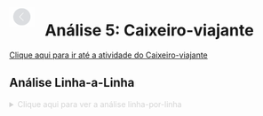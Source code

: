 [<img src="../../img/assets/back.png" height="35px" style="position: fixed; top: 15; opacity: 0.45">](../../README.md)

# <div align="center">Análise 5: Caixeiro-viajante</div>

[Clique aqui para ir até a atividade do Caixeiro-viajante](../../atividades/5caixeiroviajante/atividade.md)

## Análise Linha-a-Linha

<details>

   <summary style="color: lightgray">
        Clique aqui para ver a análise linha-por-linha
    </summary>

| Linha | Código                                                                                                                                                                                                                   | Espaço | Vezes | Custo | Total |
|-------|--------------------------------------------------------------------------------------------------------------------------------------------------------------------------------------------------------------------------|--------|-------|-------|-------|
| 1     | `CaixeiroViajanteForcaBruta(Cidades)`                                                                                                                                                                                    |      n |     1 |    c1 | c1 |
| 2     | &nbsp;&nbsp;&nbsp;&nbsp;&nbsp;&nbsp;&nbsp;&nbsp;`n <- tamanho de Cidades`                                                                                                                                                |      n |     1 |    c2 | c2 |
| 3     | &nbsp;&nbsp;&nbsp;&nbsp;&nbsp;&nbsp;&nbsp;&nbsp;`Permutações <- gerar todas as permutações possíveis de cidades`                                                                                                         |     n! |     1 |    c3 | c3 * n! |
| 4     | &nbsp;&nbsp;&nbsp;&nbsp;&nbsp;&nbsp;&nbsp;&nbsp;`MelhorRota <- null`                                                                                                                                                     |     c4 |     1 |    c4 | c4 |
| 5     | &nbsp;&nbsp;&nbsp;&nbsp;&nbsp;&nbsp;&nbsp;&nbsp;`MenorDistância <- infinito`                                                                                                                                             |     c5 |     1 |    c5 | c5     |
| 6     | &nbsp;&nbsp;&nbsp;&nbsp;&nbsp;&nbsp;&nbsp;&nbsp;`para cada rota em permutações`                                                                                                                                          |     c6 | n! + 1 |   c6 | c6 * (n! + 1)      |
| 7     | &nbsp;&nbsp;&nbsp;&nbsp;&nbsp;&nbsp;&nbsp;&nbsp;&nbsp;&nbsp;&nbsp;&nbsp;&nbsp;&nbsp;&nbsp;&nbsp;`DistânciaAtual <- 0`                                                                                                    |     c7 |    n! |    c7 | c7 * (n!)      |
| 8     | &nbsp;&nbsp;&nbsp;&nbsp;&nbsp;&nbsp;&nbsp;&nbsp;&nbsp;&nbsp;&nbsp;&nbsp;&nbsp;&nbsp;&nbsp;&nbsp;`para i <- 1 até n - 1`                                                                                                  |     c8 | (n! * n) |    c8 | c8 * (n! * n)      |
| 9     | &nbsp;&nbsp;&nbsp;&nbsp;&nbsp;&nbsp;&nbsp;&nbsp;&nbsp;&nbsp;&nbsp;&nbsp;&nbsp;&nbsp;&nbsp;&nbsp;&nbsp;&nbsp;&nbsp;&nbsp;&nbsp;&nbsp;&nbsp;&nbsp;`DistânciaAtual <- DistânciaAtual + distância entre Rota[i] e Rota[i+1]` |     c9 |    n! |    c9 | n! * c9      |
| 10    | &nbsp;&nbsp;&nbsp;&nbsp;&nbsp;&nbsp;&nbsp;&nbsp;&nbsp;&nbsp;&nbsp;&nbsp;&nbsp;&nbsp;&nbsp;&nbsp;`DistânciaAtual <- DistânciaAtual + distancia entre Rota[n] e Rota[1]`                                                   |    c10 |    n! |   c10 | n! * c10      |
| 11    | &nbsp;&nbsp;&nbsp;&nbsp;&nbsp;&nbsp;&nbsp;&nbsp;&nbsp;&nbsp;&nbsp;&nbsp;&nbsp;&nbsp;&nbsp;&nbsp;`se DistânciaAtual < MenorDistância`                                                                                     |    c11 |    n! |   c11 | n! * c11      |
| 12    | &nbsp;&nbsp;&nbsp;&nbsp;&nbsp;&nbsp;&nbsp;&nbsp;&nbsp;&nbsp;&nbsp;&nbsp;&nbsp;&nbsp;&nbsp;&nbsp;&nbsp;&nbsp;&nbsp;&nbsp;&nbsp;&nbsp;&nbsp;&nbsp;`MenorDistancia <- DistânciaAtual`                                       |    c12 |    n! |   c12 | n! * c12      |
| 13    | &nbsp;&nbsp;&nbsp;&nbsp;&nbsp;&nbsp;&nbsp;&nbsp;&nbsp;&nbsp;&nbsp;&nbsp;&nbsp;&nbsp;&nbsp;&nbsp;&nbsp;&nbsp;&nbsp;&nbsp;&nbsp;&nbsp;&nbsp;&nbsp;`MelhorRota <- Rota`                                                     |    c13 |    n! |   c13 | n! * c13      |
| 14    | &nbsp;&nbsp;&nbsp;&nbsp;&nbsp;&nbsp;&nbsp;&nbsp;`retornar MelhorRota, MenorDistância`                                                                                                                                    |    c14 |     1 |   c14 | c14      |
|       |                                                                                                                                                                                                                          |        |       |       | c1 + c14 + c2 + c4 + c5 + c6 + (c10 + c11 + c12 + c13 + c3 + c6 + c7 + c9 + c8 n) n! |
|       |                                                                                                                                                                                                                          | ~θ(n!) |       |       | ~θ(n!) (espaço e tempo) |

</details>
